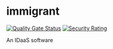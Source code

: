 # immigrant 
[![Quality Gate Status](https://sonarcloud.io/api/project_badges/measure?project=Ikki-Dai_immigrant&metric=alert_status)](https://sonarcloud.io/dashboard?id=Ikki-Dai_immigrant)
[![Security Rating](https://sonarcloud.io/api/project_badges/measure?project=Ikki-Dai_immigrant&metric=security_rating)](https://sonarcloud.io/dashboard?id=Ikki-Dai_immigrant)

An IDaaS software


